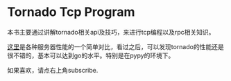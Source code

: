 Tornado Tcp Program
=======
本书主要通过讲解tornado相关api及技巧，来进行tcp编程以及rpc相关知识。


[这里](https://github.com/methane/echoserver)是各种服务器性能的一个简单对比，看过之后，可以发现tornado的性能还是很不错的，基本可以达到go的水平。特别是在pypy的环境下。

如果喜欢，请点右上角subscribe.